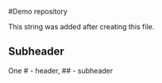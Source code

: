 #Demo repository

This string was added after creating this file.

## Subheader
One # - header, ## - subheader

